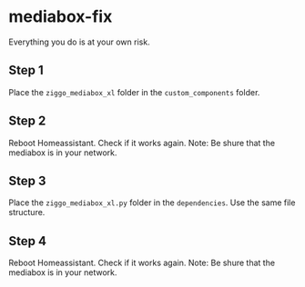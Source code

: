 # mediabox-fix
Everything you do is at your own risk.

## Step 1
Place the `ziggo_mediabox_xl` folder in the `custom_components` folder.

## Step 2
Reboot Homeassistant. Check if it works again.
Note: Be shure that the mediabox is in your network.

## Step 3
Place the `ziggo_mediabox_xl.py` folder in the `dependencies`. Use the same file structure.

## Step 4
Reboot Homeassistant. Check if it works again.
Note: Be shure that the mediabox is in your network.
